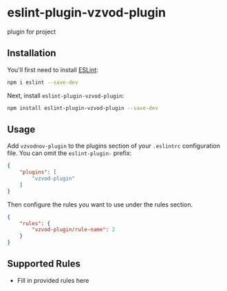 # eslint-plugin-vzvod-plugin

plugin for project

## Installation

You'll first need to install [ESLint](https://eslint.org/):

```sh
npm i eslint --save-dev
```

Next, install `eslint-plugin-vzvod-plugin`:

```sh
npm install eslint-plugin-vzvod-plugin --save-dev
```

## Usage

Add `vzvodnov-plugin` to the plugins section of your `.eslintrc` configuration file. You can omit the `eslint-plugin-` prefix:

```json
{
    "plugins": [
        "vzvod-plugin"
    ]
}
```


Then configure the rules you want to use under the rules section.

```json
{
    "rules": {
        "vzvod-plugin/rule-name": 2
    }
}
```

## Supported Rules

* Fill in provided rules here


